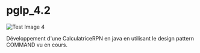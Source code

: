 # pglp_4.2

![Test Image 4](https://is5-ssl.mzstatic.com/image/thumb/Purple1/v4/df/32/e3/df32e363-c826-8560-ed7b-d2ee1aca028f/source/512x512bb.jpg)


Développement d'une CalculatriceRPN en java en utilisant le design pattern COMMAND vu en cours.

